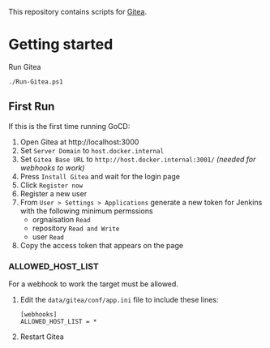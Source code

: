 This repository contains scripts for [Gitea](https://about.gitea.com/).

# Getting started

Run Gitea

```pwsh
./Run-Gitea.ps1
```

## First Run

If this is the first time running GoCD:

1. Open Gitea at http://localhost:3000 
1. Set `Server Domain` to `host.docker.internal`
1. Set `Gitea Base URL` to `http://host.docker.internal:3001/`  _(needed for webhooks to work)_
1. Press `Install Gitea` and wait for the login page
1. Click `Register now`
1. Register a new user
1. From `User > Settings > Applications` generate a new token for Jenkins with the following minimum permssions
    * orgnaisation `Read`
    * repository `Read and Write`
    * user `Read`
1. Copy the access token that appears on the page



### ALLOWED_HOST_LIST

For a webhook to work the target must be allowed.

1. Edit the `data/gitea/conf/app.ini` file to include these lines:
    ```
    [webhooks]
    ALLOWED_HOST_LIST = *
    ```
1. Restart Gitea